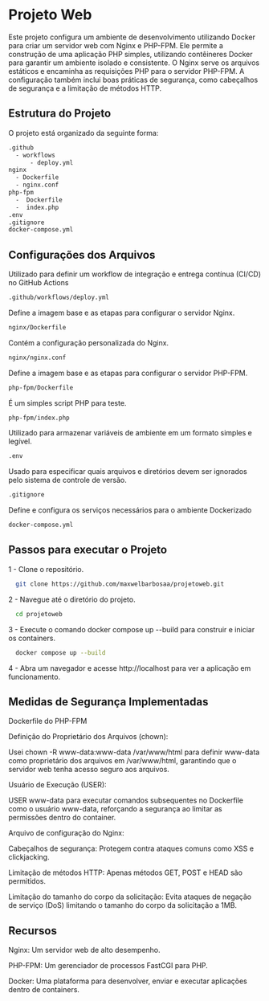 
# Projeto Web

Este projeto configura um ambiente de desenvolvimento utilizando Docker para criar um servidor web com Nginx e PHP-FPM. Ele permite a construção de uma aplicação PHP simples, utilizando contêineres Docker para garantir um ambiente isolado e consistente. O Nginx serve os arquivos estáticos e encaminha as requisições PHP para o servidor PHP-FPM. A configuração também inclui boas práticas de segurança, como cabeçalhos de segurança e a limitação de métodos HTTP.

## Estrutura do Projeto

O projeto está organizado da seguinte forma:


```bash
.github
  - workflows
      - deploy.yml
nginx
  - Dockerfile
  - nginx.conf
php-fpm
  -  Dockerfile
  -  index.php
.env
.gitignore
docker-compose.yml
```

## Configurações dos Arquivos

Utilizado para definir um workflow de integração e entrega contínua (CI/CD) no GitHub Actions

```bash
.github/workflows/deploy.yml
```

Define a imagem base e as etapas para configurar o servidor Nginx.

```bash
nginx/Dockerfile
```
Contém a configuração personalizada do Nginx.

```bash
nginx/nginx.conf
```
Define a imagem base e as etapas para configurar o servidor PHP-FPM.

```bash
php-fpm/Dockerfile
```
É um simples script PHP para teste.

```bash
php-fpm/index.php
```
Utilizado para armazenar variáveis de ambiente em um formato simples e legível.

```bash
.env
```

Usado para especificar quais arquivos e diretórios devem ser ignorados pelo sistema de controle de versão.

```bash
.gitignore
```

Define e configura os serviços necessários para o ambiente Dockerizado

```bash
docker-compose.yml
```

## Passos para executar o Projeto

1 - Clone o repositório.

```bash
  git clone https://github.com/maxwelbarbosaa/projetoweb.git
```

2 - Navegue até o diretório do projeto.

```bash
  cd projetoweb
```

3 - Execute o comando docker compose up --build para construir e iniciar os containers.

```bash
  docker compose up --build 
```

4 - Abra um navegador e acesse http://localhost para ver a aplicação em funcionamento.

## Medidas de Segurança Implementadas

Dockerfile do PHP-FPM

Definição do Proprietário dos Arquivos (chown):

Usei chown -R www-data:www-data /var/www/html para definir www-data como proprietário dos arquivos em /var/www/html, garantindo que o servidor web tenha acesso seguro aos arquivos.

Usuário de Execução (USER):

USER www-data para executar comandos subsequentes no Dockerfile como o usuário www-data, reforçando a segurança ao limitar as permissões dentro do container.

Arquivo de configuração do Nginx:

Cabeçalhos de segurança: Protegem contra ataques comuns como XSS e clickjacking.

Limitação de métodos HTTP: Apenas métodos GET, POST e HEAD são permitidos.

Limitação do tamanho do corpo da solicitação:  Evita ataques de negação de serviço (DoS) limitando o tamanho do corpo da solicitação a 1MB.

## Recursos

Nginx: Um servidor web de alto desempenho.

PHP-FPM: Um gerenciador de processos FastCGI para PHP.

Docker: Uma plataforma para desenvolver, enviar e executar aplicações dentro de containers.


